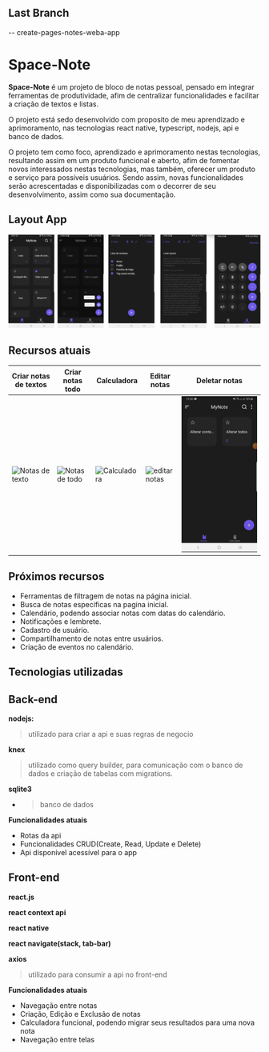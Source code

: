 
## Last Branch
 -- create-pages-notes-weba-app

# Space-Note

**Space-Note** é um projeto de bloco de notas pessoal, pensado em integrar ferramentas de produtividade, afim de centralizar funcionalidades e facilitar a criação de textos e listas.

O projeto está sedo desenvolvido com proposito de meu aprendizado e aprimoramento, nas tecnologias react native, typescript, nodejs, api e banco de dados.

 O projeto tem como foco, aprendizado e aprimoramento nestas tecnologias, resultando assim em um produto funcional e aberto, afim de fomentar novos interessados nestas tecnologias, mas também, oferecer um produto e serviço para possíveis usuários. Sendo assim, novas funcionalidades serão acrescentadas e disponibilizadas com o decorrer de seu desenvolvimento, assim como sua documentação.

## Layout App

![Images App](https://github.com/SrAmaral/Space-Note/blob/SpaceNote-with-todo-note/readme_src/bgApp.png)


## Recursos atuais


| Criar notas de textos | Criar notas todo | Calculadora | Editar notas | Deletar notas  |
|--|--|--|--|--|
| ![Notas de texto](https://github.com/SrAmaral/Space-Note/blob/SpaceNote-with-todo-note/readme_src/20200921_193324.gif) | ![Notas de todo](https://github.com/SrAmaral/Space-Note/blob/SpaceNote-with-todo-note/readme_src/20200921_193551.gif) | ![Calculadora](https://github.com/SrAmaral/Space-Note/blob/SpaceNote-with-todo-note/readme_src/20200921_194416.gif) | ![editar notas](https://github.com/SrAmaral/Space-Note/blob/SpaceNote-with-todo-note/readme_src/20200921_194940.gif) | ![editar notas](https://github.com/SrAmaral/Space-Note/blob/SpaceNote-with-todo-note/readme_src/20200921_195320.gif) |


## Próximos recursos

 - Ferramentas de filtragem de notas na página inicial.
 - Busca de notas específicas na pagina inicial.
 - Calendário, podendo associar notas com datas do calendário.
 - Notificações e lembrete.
 - Cadastro de usuário.
 - Compartilhamento de notas entre usuários.
 - Criação de eventos no calendário.

## Tecnologias utilizadas

## **Back-end**

 **nodejs:**
  >utilizado para criar a api e suas regras de negocio
 
  **knex** 
  > utilizado como query builder, para comunicação com o banco de dados e criação de tabelas com migrations.
  
 **sqlite3**
 - > banco de dados
 
 **Funcionalidades atuais**
 
 - Rotas da api
 - Funcionalidades CRUD(Create, Read, Update e Delete)
 - Api disponível acessível para o app

 


  

## **Front-end**
  
  **react.js**

  **react context api**

  
  **react native**
  
  **react navigate(stack, tab-bar)**
  
 **axios**
 > utilizado para consumir a api no front-end

**Funcionalidades atuais**
 

 - Navegação entre notas
 - Criação, Edição e Exclusão de notas
 - Calculadora funcional, podendo migrar seus resultados para uma nova nota
 - Navegação entre telas
